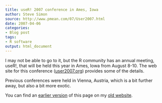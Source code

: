 ```yaml
---
title: useR! 2007 conference in Ames, Iowa
author: Steve Simon
source: http://www.pmean.com/07/User2007.html
date: 2007-04-06
categories:
- Blog post
tags:
- R software
output: html_document
---
```


I may not be able to go to it, but the R community has an annual meeting, useR!, that will be held this year in Ames, Iowa from August 8-10. The web site for this conference ([user2007.org][use1]) provides some of the details.

Previous conferences were held in Vienna, Austria, which is a bit further away, but also a bit more exotic.

You can find an [earlier version][sim1] of this page on my [old website][sim2].

[sim1]: http://www.pmean.com/07/User2007.html
[sim2]: http://www.pmean.com

[use1]: http://user2007.org/
